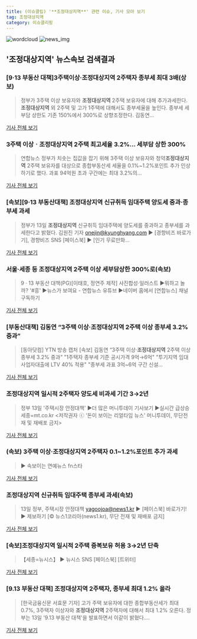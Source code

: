 ```yaml
---
title: (이슈클립) '**조정대상지역**' 관련 이슈, 기사 모아 보기
tag: 조정대상지역
category: 이슈클리핑
---
```

![wordcloud](https://s3.ap-northeast-2.amazonaws.com/lyrics101-wordcloud/2018-09-13-1536821183.png)
![news_img](https://user-images.githubusercontent.com/42597476/44507050-1206f400-a6e4-11e8-8d98-7ffbfebb353f.png)
## **'**조정대상지역**'** 뉴스속보 검색결과
### [9·13 부동산 대책]3주택이상·**조정대상지역** 2주택자 종부세 최대 3배(상보)

>정부가 3주택 이상 보유자와 **조정대상지역** 2주택 보유자에 대해 추가과세한다. **조정대상지역** 외 2주택 및 고가 1주택에 대해서도 종부세율을 높인다. 종부세 세부담 상한도 기존 150%에서 300%로 상향조정한다. 김동연...

<a href="http://www.edaily.co.kr/news/newspath.asp?newsid=03316086619339792" target="_blank">기사 전체 보기</a>

### 3주택 이상ㆍ**조정대상지역** 2주택 최고세율 3.2%... 세부담 상한 300%

>연합뉴스 정부가 치솟는 집값을 잡기 위해 3주택 이상 보유자와 청약**조정대상지역** 2주택 보유자를 대상으로 종합부동산세 세율을 0.1%~1.2%포인트 추가 인상하기로 했다. 과표 94억원 초과 구간에는 최대 3.2%의...

<a href="http://www.hankookilbo.com/v/64b9f408f964434dac604ed0b8588dcf" target="_blank">기사 전체 보기</a>

### [속보][9·13 부동산대책] **조정대상지역** 신규취득 임대주택 양도세 중과·종부세 과세

>정부가 13일 **조정대상지역** 신규취득 임대주택에 양도세를 중과하고 종부세를 과세한다고 밝혔다. 김원진 기자 onejin@kyunghyang.com ▶ [경향비즈 바로가기], 경향비즈 SNS [페이스북] ▶ [인기 무료만화...

<a href="http://news.khan.co.kr/kh_news/khan_art_view.html?artid=201809131428021&code=920100" target="_blank">기사 전체 보기</a>

### 서울·세종 등 **조정대상지역** 2주택 이상 세부담상한 300%로(속보)

>9 · 13 부동산 대책(PG)[이태호, 정연주 제작] 사진합성·일러스트 ▶뭐하고 놀까? '#흥' ▶뉴스가 보여요 - 연합뉴스 유튜브 ▶네이버 홈에서 [연합뉴스] 채널 구독하기

<a href="http://app.yonhapnews.co.kr/YNA/Basic/SNS/r.aspx?c=AKR20180913105500002&did=1195m" target="_blank">기사 전체 보기</a>

### [부동산대책] 김동연 “3주택 이상·**조정대상지역** 2주택 이상 종부세 3.2% 중과”

>[동아닷컴] YTN 방송 캡처 [속보] 김동연 “3주택 이상·**조정대상지역** 2주택 이상 종부세 3.2% 중과” "1주택자 종부세 기준 공시가격 9억→6억" "투기지역 임대사업자대출에 LTV 40% 적용" "종부세 과표 3억~6억 구간 신설...

<a href="http://news.donga.com/3/all/20180913/91987963/2" target="_blank">기사 전체 보기</a>

### **조정대상지역** 일시적 2주택자 양도세 비과세 기간 3→2년

>정부 13일 '주택시장 안정대책' ▶더 많은 머니투데이 기사보기 ▶실시간 급상승 세종=mt.co.kr <저작권자 ⓒ '돈이 보이는 리얼타임 뉴스' 머니투데이, 무단전재 및 재배포 금지>

<a href="http://news.mt.co.kr/mtview.php?no=2018091314360754002" target="_blank">기사 전체 보기</a>

### (속보) 3주택 이상·**조정대상지역** 2주택자 0.1~1.2%포인트 추가 과세

>▶ 속보이는 연예뉴스 fn스타

<a href="http://www.fnnews.com/news/201809131401542709" target="_blank">기사 전체 보기</a>

### **조정대상지역** 신규취득 임대주택 종부세 과세(속보)

>13일 정부, 주택시장 안정대책 yagoojoa@news1.kr ▶ [페이스북] 바로가기! ▶ 제보하기 [© 뉴스1코리아(news1.kr), 무단 전재 및 재배포 금지]

<a href="http://news1.kr/articles/?3425842" target="_blank">기사 전체 보기</a>

### [속보]**조정대상지역** 일시적 2주택 중복보유 허용 3→2년 단축

>【세종=뉴시스】 ▶ 뉴시스 SNS [페이스북] [트위터]

<a href="http://www.newsis.com/view/?id=NISX20180913_0000418044&cID=10401&pID=10400" target="_blank">기사 전체 보기</a>

### [9.13 부동산 대책] **조정대상지역** 2주택자, 종부세 최대 1.2% 올라

>[한국금융신문 서효문 기자] 고가 주택 보유자에 대한 종합부동산세가 최대 0.7%, 3주택자 이상자와 **조정대상지역** 2주택자에 대해서 최대 1.2% 오른다. 정부는 13일 '9.13 부동산 대책'을 발표하면서 이같이 밝혔다....

<a href="http://www.fntimes.com/html/view.php?ud=20180913144505929799ebb03838_18" target="_blank">기사 전체 보기</a>


